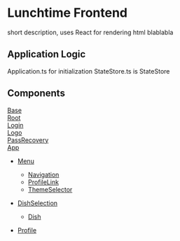 # Lunchtime Frontend

short description, uses React for rendering html blablabla

## Application Logic

Application.ts for initialization
StateStore.ts is StateStore

## Components

[Base](./Base.md)\
[Root](./Root.md)\
[Login](./Login.md)\
[Logo](./Logo.md)\
[PassRecovery](./PassRecovery.md)\
[App](./App.md)
* [Menu](./Root.md)

    * [Navigation](./Menu/Navigation.md)
    * [ProfileLink](./Menu/ProfileLink.md)
    * [ThemeSelector](./Menu/ThemeSelector.md)

* [DishSelection](./DishSelection.md)

    * [Dish](./Dish.md)

* [Profile](./Profile.md)
